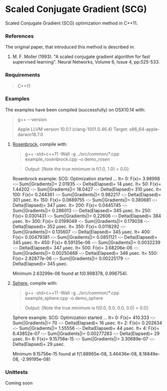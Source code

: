 # Scaled Conjugate Gradient (SCG)

Scaled Conjugate Gradient (SCG) optimization method in C++11.

### References

The original paper, that introduced this method is described in:

   1. M. F. Moller (1993). "A scaled conjugate gradient algorithm for fast
     supervised learning". Neural Networks, Volume 6, Issue 4, pp:525-533.

### Requirements

   > C++11

### Examples

The examples have been compiled (successfully) on OSX10.14 with:

  > g++ --version
  >
  > Apple LLVM version 10.0.1 (clang-1001.0.46.4)
  > Target: x86_64-apple-darwin18.7.0
  >

1. [Rosenbrock](examples/example_rosenbrock.cpp), compile with:

    > g++ -std=c++11 -Wall -g ../src/common/*.cpp example_rosenbrock.cpp -o demo_rosen

    > Output:
    > [Note the true minimum is f(1.0, 1.0) = 0.0]:

      Rosenbrock example:
      SCG: Optimization started ...
      It=     0: F(x)=      3.98998 -:- Sum(|Gradients|)=      2.01935 -:- Delta(Elapsed)= 14 μsec.
      It=    50: F(x)=      1.44202 -:- Sum(|Gradients|)=      18.0427 -:- Delta(Elapsed)= 310 μsec.
      It=   100: F(x)=     0.244361 -:- Sum(|Gradients|)=     0.982217 -:- Delta(Elapsed)= 301 μsec.
      It=   150: F(x)=    0.0689755 -:- Sum(|Gradients|)=     0.380681 -:- Delta(Elapsed)= 347 μsec.
      It=   200: F(x)=    0.0445745 -:- Sum(|Gradients|)=     0.286013 -:- Delta(Elapsed)= 345 μsec.
      It=   250: F(x)=    0.0301431 -:- Sum(|Gradients|)=      0.22606 -:- Delta(Elapsed)= 384 μsec.
      It=   300: F(x)=    0.0199049 -:- Sum(|Gradients|)=     0.179038 -:- Delta(Elapsed)= 352 μsec.
      It=   350: F(x)=    0.0118292 -:- Sum(|Gradients|)=     0.135607 -:- Delta(Elapsed)= 345 μsec.
      It=   400: F(x)=   0.00479381 -:- Sum(|Gradients|)=    0.0851121 -:- Delta(Elapsed)= 345 μsec.
      It=   450: F(x)=  6.59135e-06 -:- Sum(|Gradients|)=    0.0032239 -:- Delta(Elapsed)= 347 μsec.
      It=   500: F(x)=  3.68206e-06 -:- Sum(|Gradients|)=   0.00250468 -:- Delta(Elapsed)= 346 μsec.
      It=   550: F(x)=  2.82877e-06 -:- Sum(|Gradients|)=   0.00225179 -:- Delta(Elapsed)= 345 μsec.

      Minimum 2.63299e-06 found at f(0.998378, 0.996754).

2. [Sphere](examples/example_sphere.cpp), compile with:

    > g++ -std=c++11 -Wall -g ../src/common/*.cpp example_sphere.cpp -o demo_sphere

    > Output:
    > [Note the true minimum is f(0.0, 0.0, 0.0, 0.0) = 0.0]:

      Sphere example:
      SCG: Optimization started ...
      It=     0: F(x)=      410.333 -:- Sum(|Gradients|)=           70 -:- Delta(Elapsed)= 16 μsec.
      It=     2: F(x)=     0.202634 -:- Sum(|Gradients|)=      1.55556 -:- Delta(Elapsed)= 44 μsec.
      It=     4: F(x)=  6.43852e-07 -:- Sum(|Gradients|)=   0.00277283 -:- Delta(Elapsed)= 29 μsec.
      It=     6: F(x)=  9.15756e-15 -:- Sum(|Gradients|)=  3.30689e-07 -:- Delta(Elapsed)= 29 μsec.

      Minimum 9.15756e-15 found at f(1.88965e-08, 3.46436e-08, 8.18849e-08, -2.99195e-08)

### Unittests

   Coming soon
